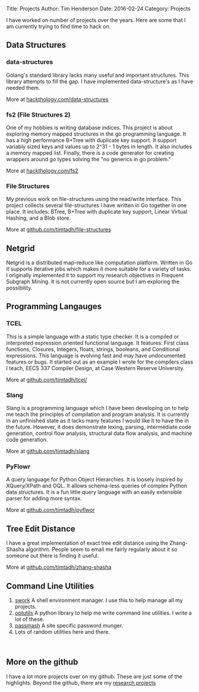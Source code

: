 Title: Projects
Author: Tim Henderson
Date: 2016-02-24
Category: Projects


I have worked on number of projects over the years. Here are some that I am
currently trying to find time to hack on.


## Data Structures

### data-structures

Golang's standard library lacks many useful and important structures. This
library attempts to fill the gap. I have implemented data-structure's as I have
needed them.

More at [hackthology.com/data-structures](http://hackthology.com/data-structures/)


### fs2 (File Structures 2)

One of my hobbies is writing database indices. This project is about exploring
memory mapped structures in the go programming language. It has a high
performance B+Tree with duplicate key support. It support variably sized keys
and values up to 2^31 - 1 bytes in length. It also includes a memory mapped
list. Finally, there is a code generator for creating wrappers around go types
solving the "no generics in go problem."

More at
[hackthology.com/fs2](http://hackthology.com/fs2/)


### File Structures

My previous work on file-structures using the read/write interface. This project
collects several file-structures I have written in Go together in one place. It
includes: BTree, B+Tree with duplicate key support, Linear Virtual Hashing, and
a Blob store.

More at
[github.com/timtadh/file-structures](https://github.com/timtadh/file-structures)


## Netgrid

Netgrid is a distributed map-reduce like computation platform. Written in Go it
supports iterative jobs which makes it more suitable for a variety of tasks. I
originally implemented it to support my research objectives in Frequent Subgraph
Mining. It is not currently open source but I am exploring the possibility.


## Programming Langauges

### TCEL

This is a simple language with a static type checker. It is a compiled or
interpreted expression oriented functional language.  It features: First class
functions, Closures, Integers, floats, strings, booleans, and Conditional
expressions.  This language is evolving fast and may have undocumented features
or bugs. It started out as an example I wrote for the compilers class I teach,
EECS 337 Compiler Design, at Case Western Reserve University.

More at [github.com/timtadh/tcel/](https://github.com/timtadh/tcel/)


### Slang

Slang is a programming language which I have been developing on to help me
teach the principles of compilation and program analysis. It is currently in an
unfinished state as it lacks many features I would like it to have the in the
future. However, it does demonstrate lexing, parsing, intermediate code
generation, control flow analysis, structural data flow analysis, and machine
code generation.

More at [github.com/timtadh/slang](https://github.com/timtadh/slang)


### PyFlowr

A query language for Python Object Hierarchies. It is loosely inspired by
XQuery/XPath and OQL. It allows schema-less queries of complex Python
data structures. It is a fun little query language with an easily extensible
parser for adding more syntax.

More at [github.com/timtadh/pyflwor](http://github.com/timtadh/pyflwor)


## Tree Edit Distance

I have a great implementation of exact tree edit distance using the
Zhang-Shasha algorithm. People seem to email me fairly regularly about it so
someone out there is finding it useful.

More at
[github.com/timtadh/zhang-shasha](https://github.com/timtadh/zhang-shasha)


## Command Line Utilities

1. [swork](https://github.com/timtadh/swork) A shell environment manager. I use
   this to help manage all my projects.
2. [optutils](https://github.com/timtadh/optutils) A python library to help me
   write command line utilities. I write a lot of these.
3. [passmash](https://github.com/timtadh/passmash) A site specific password
   munger.
4. Lots of random utilities here and there.

<br>


## More on the github

I have a lot more projects over on my github. These are just some of the
highlights. Beyond the github, there are my
[research projects]({filename}/pages/research.md)

